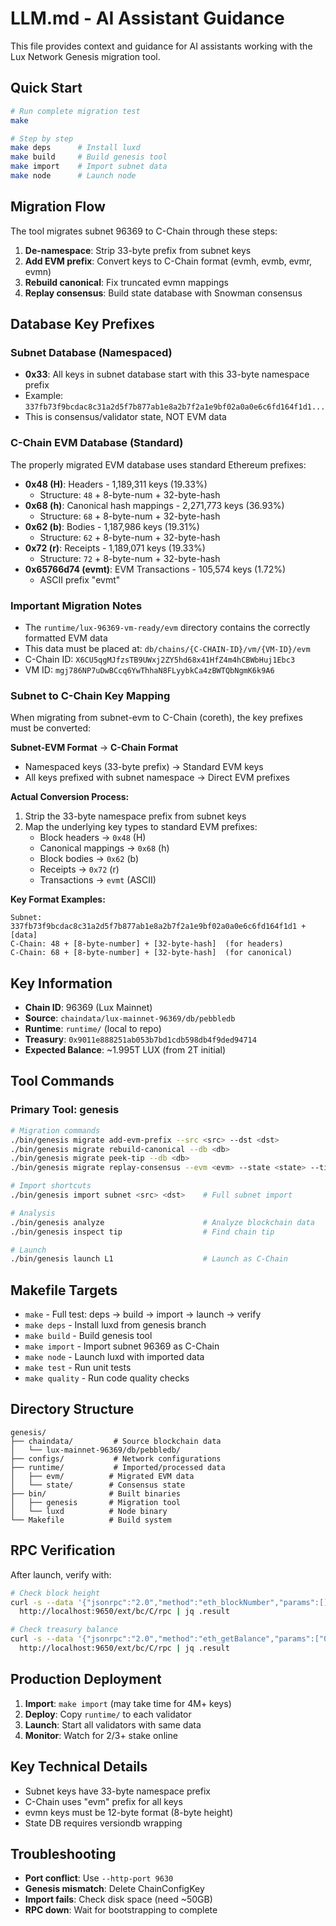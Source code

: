 # LLM.md - AI Assistant Guidance

This file provides context and guidance for AI assistants working with the Lux Network Genesis migration tool.

## Quick Start

```bash
# Run complete migration test
make

# Step by step
make deps      # Install luxd
make build     # Build genesis tool
make import    # Import subnet data
make node      # Launch node
```

## Migration Flow

The tool migrates subnet 96369 to C-Chain through these steps:

1. **De-namespace**: Strip 33-byte prefix from subnet keys
2. **Add EVM prefix**: Convert keys to C-Chain format (evmh, evmb, evmr, evmn)
3. **Rebuild canonical**: Fix truncated evmn mappings
4. **Replay consensus**: Build state database with Snowman consensus

## Database Key Prefixes

### Subnet Database (Namespaced)
- **0x33**: All keys in subnet database start with this 33-byte namespace prefix
- Example: `337fb73f9bcdac8c31a2d5f7b877ab1e8a2b7f2a1e9bf02a0a0e6c6fd164f1d1...`
- This is consensus/validator state, NOT EVM data

### C-Chain EVM Database (Standard)
The properly migrated EVM database uses standard Ethereum prefixes:

- **0x48 (H)**: Headers - 1,189,311 keys (19.33%)
  - Structure: `48` + 8-byte-num + 32-byte-hash
- **0x68 (h)**: Canonical hash mappings - 2,271,773 keys (36.93%)
  - Structure: `68` + 8-byte-num + 32-byte-hash
- **0x62 (b)**: Bodies - 1,187,986 keys (19.31%)
  - Structure: `62` + 8-byte-num + 32-byte-hash
- **0x72 (r)**: Receipts - 1,189,071 keys (19.33%)
  - Structure: `72` + 8-byte-num + 32-byte-hash
- **0x65766d74 (evmt)**: EVM Transactions - 105,574 keys (1.72%)
  - ASCII prefix "evmt"

### Important Migration Notes
- The `runtime/lux-96369-vm-ready/evm` directory contains the correctly formatted EVM data
- This data must be placed at: `db/chains/{C-CHAIN-ID}/vm/{VM-ID}/evm`
- C-Chain ID: `X6CU5qgMJfzsTB9UWxj2ZY5hd68x41HfZ4m4hCBWbHuj1Ebc3`
- VM ID: `mgj786NP7uDwBCcq6YwThhaN8FLyybkCa4zBWTQbNgmK6k9A6`

### Subnet to C-Chain Key Mapping

When migrating from subnet-evm to C-Chain (coreth), the key prefixes must be converted:

**Subnet-EVM Format** → **C-Chain Format**
- Namespaced keys (33-byte prefix) → Standard EVM keys
- All keys prefixed with subnet namespace → Direct EVM prefixes

**Actual Conversion Process:**
1. Strip the 33-byte namespace prefix from subnet keys
2. Map the underlying key types to standard EVM prefixes:
   - Block headers → `0x48` (H)
   - Canonical mappings → `0x68` (h) 
   - Block bodies → `0x62` (b)
   - Receipts → `0x72` (r)
   - Transactions → `evmt` (ASCII)

**Key Format Examples:**
```
Subnet: 337fb73f9bcdac8c31a2d5f7b877ab1e8a2b7f2a1e9bf02a0a0e6c6fd164f1d1 + [data]
C-Chain: 48 + [8-byte-number] + [32-byte-hash]  (for headers)
C-Chain: 68 + [8-byte-number] + [32-byte-hash]  (for canonical)
```

## Key Information

- **Chain ID**: 96369 (Lux Mainnet)
- **Source**: `chaindata/lux-mainnet-96369/db/pebbledb`
- **Runtime**: `runtime/` (local to repo)
- **Treasury**: `0x9011e888251ab053b7bd1cdb598db4f9ded94714`
- **Expected Balance**: ~1.995T LUX (from 2T initial)

## Tool Commands

### Primary Tool: genesis

```bash
# Migration commands
./bin/genesis migrate add-evm-prefix --src <src> --dst <dst>
./bin/genesis migrate rebuild-canonical --db <db>
./bin/genesis migrate peek-tip --db <db>
./bin/genesis migrate replay-consensus --evm <evm> --state <state> --tip <tip>

# Import shortcuts
./bin/genesis import subnet <src> <dst>    # Full subnet import

# Analysis
./bin/genesis analyze                      # Analyze blockchain data
./bin/genesis inspect tip                  # Find chain tip

# Launch
./bin/genesis launch L1                    # Launch as C-Chain
```

## Makefile Targets

- `make` - Full test: deps → build → import → launch → verify
- `make deps` - Install luxd from genesis branch
- `make build` - Build genesis tool
- `make import` - Import subnet 96369 as C-Chain
- `make node` - Launch luxd with imported data
- `make test` - Run unit tests
- `make quality` - Run code quality checks

## Directory Structure

```
genesis/
├── chaindata/         # Source blockchain data
│   └── lux-mainnet-96369/db/pebbledb/
├── configs/           # Network configurations
├── runtime/           # Imported/processed data
│   ├── evm/          # Migrated EVM data
│   └── state/        # Consensus state
├── bin/              # Built binaries
│   ├── genesis       # Migration tool
│   └── luxd          # Node binary
└── Makefile          # Build system
```

## RPC Verification

After launch, verify with:

```bash
# Check block height
curl -s --data '{"jsonrpc":"2.0","method":"eth_blockNumber","params":[],"id":1}' \
  http://localhost:9650/ext/bc/C/rpc | jq .result

# Check treasury balance
curl -s --data '{"jsonrpc":"2.0","method":"eth_getBalance","params":["0x9011e888251ab053b7bd1cdb598db4f9ded94714","latest"],"id":1}' \
  http://localhost:9650/ext/bc/C/rpc | jq .result
```

## Production Deployment

1. **Import**: `make import` (may take time for 4M+ keys)
2. **Deploy**: Copy `runtime/` to each validator
3. **Launch**: Start all validators with same data
4. **Monitor**: Watch for 2/3+ stake online

## Key Technical Details

- Subnet keys have 33-byte namespace prefix
- C-Chain uses "evm" prefix for all keys
- evmn keys must be 12-byte format (8-byte height)
- State DB requires versiondb wrapping

## Troubleshooting

- **Port conflict**: Use `--http-port 9630`
- **Genesis mismatch**: Delete ChainConfigKey
- **Import fails**: Check disk space (need ~50GB)
- **RPC down**: Wait for bootstrapping to complete